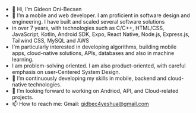 - 👋 Hi, I’m Gideon Oni-Becsen
- 👀 I’m a mobile and web developer. I am proficient in software design and engineering. I have built and scaled several software solutions
- in over 7 years, with technologies such as C/C++, HTML/CSS, JavaScript, Kotlin, Android SDK, Expo, React Native, Node.js, Express.js, Tailwind CSS, MySQL and AWS
- I'm particularly interested in developing algorithms, building mobile apps, cloud-native solutions, APIs, databases and  also in machine learning.
- I am problem-solving oriented. I am also product-oriented, with careful emphasis on user-Centered System Design.
- 🌱 I’m continuously developing my skills in mobile, backend and cloud-native technologies.
- 💞️ I’m looking forward to working on Andriod, API, and Cloud-related projects.
- 📫 How to reach me: Gmail: gidbec4yeshua@gmail.com

<!---
gidbecxa/gidbecxa is a ✨ special ✨ repository because its `README.md` (this file) appears on your GitHub profile.
You can click the Preview link to take a look at your changes.
--->

